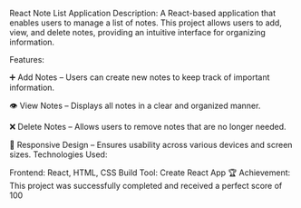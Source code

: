 
React Note List Application
Description:
A React-based application that enables users to manage a list of notes. This project allows users to add, view, and delete notes, providing an intuitive interface for organizing information.

Features:

➕ Add Notes – Users can create new notes to keep track of important information.

👁️ View Notes – Displays all notes in a clear and organized manner.

❌ Delete Notes – Allows users to remove notes that are no longer needed.

📱 Responsive Design – Ensures usability across various devices and screen sizes.
Technologies Used:

Frontend: React, HTML, CSS
Build Tool: Create React App
🏆 Achievement: This project was successfully completed and received a perfect score of 100
